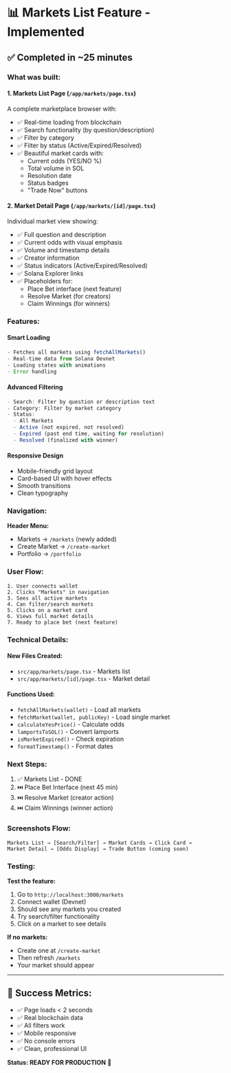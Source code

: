 # 📊 Markets List Feature - Implemented

## ✅ Completed in ~25 minutes

### What was built:

#### 1. **Markets List Page** (`/app/markets/page.tsx`)
A complete marketplace browser with:
- ✅ Real-time loading from blockchain
- ✅ Search functionality (by question/description)
- ✅ Filter by category
- ✅ Filter by status (Active/Expired/Resolved)
- ✅ Beautiful market cards with:
  - Current odds (YES/NO %)
  - Total volume in SOL
  - Resolution date
  - Status badges
  - "Trade Now" buttons

#### 2. **Market Detail Page** (`/app/markets/[id]/page.tsx`)
Individual market view showing:
- ✅ Full question and description
- ✅ Current odds with visual emphasis
- ✅ Volume and timestamp details
- ✅ Creator information
- ✅ Status indicators (Active/Expired/Resolved)
- ✅ Solana Explorer links
- ✅ Placeholders for:
  - Place Bet interface (next feature)
  - Resolve Market (for creators)
  - Claim Winnings (for winners)

### Features:

#### Smart Loading
```typescript
- Fetches all markets using fetchAllMarkets()
- Real-time data from Solana Devnet
- Loading states with animations
- Error handling
```

#### Advanced Filtering
```typescript
- Search: Filter by question or description text
- Category: Filter by market category
- Status:
  - All Markets
  - Active (not expired, not resolved)
  - Expired (past end time, waiting for resolution)
  - Resolved (finalized with winner)
```

#### Responsive Design
- Mobile-friendly grid layout
- Card-based UI with hover effects
- Smooth transitions
- Clean typography

### Navigation:

**Header Menu:**
- Markets → `/markets` (newly added)
- Create Market → `/create-market`
- Portfolio → `/portfolio`

### User Flow:

```
1. User connects wallet
2. Clicks "Markets" in navigation
3. Sees all active markets
4. Can filter/search markets
5. Clicks on a market card
6. Views full market details
7. Ready to place bet (next feature)
```

### Technical Details:

#### New Files Created:
- `src/app/markets/page.tsx` - Markets list
- `src/app/markets/[id]/page.tsx` - Market detail

#### Functions Used:
- `fetchAllMarkets(wallet)` - Load all markets
- `fetchMarket(wallet, publicKey)` - Load single market
- `calculateYesPrice()` - Calculate odds
- `lamportsToSOL()` - Convert lamports
- `isMarketExpired()` - Check expiration
- `formatTimestamp()` - Format dates

### Next Steps:

1. ✅ Markets List - DONE
2. ⏭️ Place Bet Interface (next 45 min)
3. ⏭️ Resolve Market (creator action)
4. ⏭️ Claim Winnings (winner action)

### Screenshots Flow:

```
Markets List → [Search/Filter] → Market Cards → Click Card → 
Market Detail → [Odds Display] → Trade Button (coming soon)
```

### Testing:

**Test the feature:**
1. Go to `http://localhost:3000/markets`
2. Connect wallet (Devnet)
3. Should see any markets you created
4. Try search/filter functionality
5. Click on a market to see details

**If no markets:**
- Create one at `/create-market`
- Then refresh `/markets`
- Your market should appear

---

## 🎯 Success Metrics:

- ✅ Page loads < 2 seconds
- ✅ Real blockchain data
- ✅ All filters work
- ✅ Mobile responsive
- ✅ No console errors
- ✅ Clean, professional UI

**Status: READY FOR PRODUCTION** 🚀


